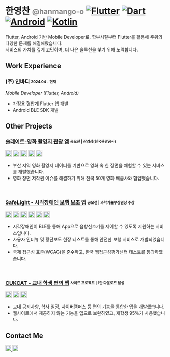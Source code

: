 
# 한영찬 <span style="font-size: 0.8em; color: #888;">@hanmango-o</span> [![Flutter](https://img.shields.io/badge/Flutter-%2302569B.svg?style=flat-square&logo=flutter&logoColor=white)](https://flutter.dev/) [![Dart](https://img.shields.io/badge/Dart-%230175C2.svg?style=flat-square&logo=dart&logoColor=white)](https://dart.dev/) [![Android](https://img.shields.io/badge/Android-3DDC84.svg?style=flat-square&logo=android&logoColor=white)](https://developer.android.com/) [![Kotlin](https://img.shields.io/badge/Kotlin-%23F24E1E.svg?style=flat-square&logo=kotlin&logoColor=white)](https://kotlinlang.org/)

Flutter, Android 기반 Mobile Developer로, 학부시절부터 Flutter를 활용해 주위의 다양한 문제를 해결해왔습니다.<br>
서비스의 가치를 깊게 고민하며, 더 나은 솔루션을 찾기 위해 노력합니다.

## Work Experience

### (주) 인바디 <sub><sup>2024.04 - 현재</sup></sub>  
<em>Mobile Developer (Flutter, Android)</em>
- 가정용 혈압계 Flutter 앱 개발  
- Android BLE SDK 개발


## Other Projects

### [슬레이트-영화 촬영지 관광 앱](https://github.com/slate-movte/slate-client) <sub><sup>공모전 | 장려상(한국관광공사)</sup></sub> 

<img src="https://img.shields.io/badge/Flutter-%2302569B.svg?style=flat&logo=flutter&> logoColor=white" height="20">
<img src="https://img.shields.io/badge/Bloc-%23323332.svg?style=flat&logo=flutter&logoColor=white" height="20">
<img src="https://img.shields.io/badge/Google%20Maps%20SDK-4285F4?style=flat&logo=google-maps&logoColor=white" height="20">
<img src="https://img.shields.io/badge/flutter_camera-grey?style=flat&logo=photo&logoColor=white" height="20">
<img src="https://img.shields.io/badge/공공데이터-00C4B3?style=flat" height="20">

- 부산 지역 영화 촬영지 데이터를 기반으로 영화 속 한 장면을 체험할 수 있는 서비스를 개발했습니다.  
- 영화 장면 저작권 이슈를 해결하기 위해 전국 50개 영화 배급사와 협업했습니다.

<br>


### [SafeLight - 시각장애인 보행 보조 앱](https://github.com/hanmango-o/SafeLight-README) <sub><sup>공모전 | 과학기술부장관상 수상</sup></sub>

<img src="https://img.shields.io/badge/Flutter-%2302569B.svg?style=flat&logo=flutter&logoColor=white" height="20">
<img src="https://img.shields.io/badge/Bloc-%23323332.svg?style=flat&logo=flutter&logoColor=white" height="20">
<img src="https://img.shields.io/badge/Firebase-%23FFCA28.svg?style=flat&logo=firebase&logoColor=black" height="20">
<img src="https://img.shields.io/badge/Bluetooth%20LE-0095D5?style=flat&logo=bluetooth&logoColor=white" height="20">
<img src="https://img.shields.io/badge/GPS-4285F4?style=flat&logo=google-maps&logoColor=white" height="20">
<img src="https://img.shields.io/badge/Accessibility-6A5ACD?style=flat&logo=accessible-icon&logoColor=white" height="20">

- 시각장애인이 BLE를 통해 App으로 음향신호기를 제어할 수 있도록 지원하는 서비스입니다.  
- 사용자 인터뷰 및 횡단보도 현장 테스트를 통해 안전한 보행 서비스로 개발되었습니다.  
- 국제 접근성 표준(WCAG)을 준수하고, 한국 웹접근성평가센터 테스트를 통과하였습니다.

<br>


### [CUKCAT - 교내 학생 편의 앱](https://github.com/hanmango-o/CUKCAT-README) <sub><sup>사이드 프로젝트 | 1만 다운로드 달성</sup></sub> 

<img src="https://img.shields.io/badge/Flutter-%2302569B.svg?style=flat&logo=flutter&logoColor=white" height="20">
<img src="https://img.shields.io/badge/GetX-%23E64A19.svg?style=flat&logo=flutter&logoColor=white" height="20">
<img src="https://img.shields.io/badge/Firebase-%23FFCA28.svg?style=flat&logo=firebase&logoColor=black" height="20">

- 교내 공지사항, 학사 일정, 사이버캠퍼스 등 편의 기능을 통합한 앱을 개발했습니다.  
- 웹사이트에서 제공하지 않는 기능을 앱으로 보완하였고, 재학생 95%가 사용했습니다.


## Contact Me

 <a href="mailto:hantalk98@gmail.com">
    <img alt="Gmail" src="https://img.shields.io/badge/Gmail-D14836?style=flat-square&logo=gmail&logoColor=white" height="18" />
  </a>
  <a href="https://www.linkedin.com/in/hanmango-o/">
    <img alt="LinkedIn" src="https://img.shields.io/badge/LinkedIn-0077B5?style=flat-square&logo=linkedin&logoColor=white" height="18" />
  </a>